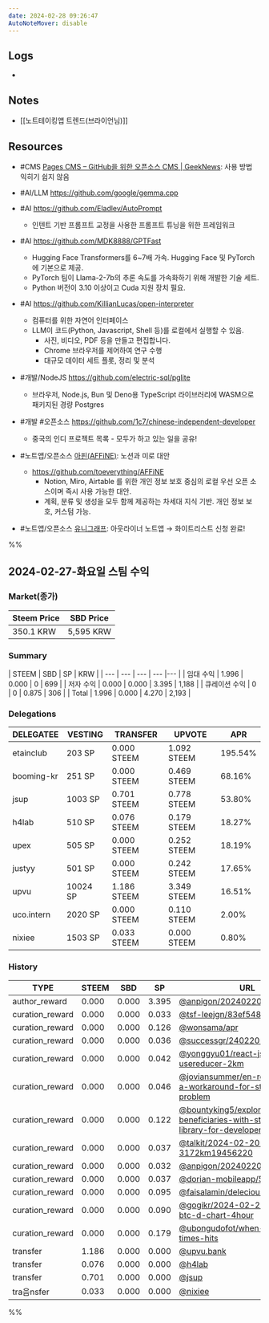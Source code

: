 ```yaml
---
date: 2024-02-28 09:26:47
AutoNoteMover: disable
---
```


## Logs
-

## Notes

- [[노트테이킹앱 트렌드(브라이언님)]]

## Resources
- #CMS [Pages CMS – GitHub을 위한 오픈소스 CMS | GeekNews](https://news.hada.io/topic?id=13540): 사용 방법 익히기 쉽지 않음
- #AI/LLM https://github.com/google/gemma.cpp
- #AI https://github.com/Eladlev/AutoPrompt
	- 인텐트 기반 프롬프트 교정을 사용한 프롬프트 튜닝을 위한 프레임워크

- #AI https://github.com/MDK8888/GPTFast
	- Hugging Face Transformers를 6~7배 가속. Hugging Face 및 PyTorch에 기본으로 제공.
	- PyTorch 팀이 Llama-2-7b의 추론 속도를 가속화하기 위해 개발한 기술 세트.
	- Python 버전이 3.10 이상이고 Cuda 지원 장치 필요.
- #AI https://github.com/KillianLucas/open-interpreter
	- 컴퓨터를 위한 자연어 인터페이스
	- LLM이 코드(Python, Javascript, Shell 등)를 로컬에서 실행할 수 있음.
		- 사진, 비디오, PDF 등을 만들고 편집합니다.
		- Chrome 브라우저를 제어하여 연구 수행
		- 대규모 데이터 세트 플롯, 정리 및 분석
- #개발/NodeJS  https://github.com/electric-sql/pglite
	- 브라우저, Node.js, Bun 및 Deno용 TypeScript 라이브러리에 WASM으로 패키지된 경량 Postgres
- #개발 #오픈소스 https://github.com/1c7/chinese-independent-developer
	- 중국의 인디 프로젝트 목록 - 모두가 하고 있는 일을 공유!
- #노트앱/오픈소스 [아핀(AFFiNE)](https://affine.pro/): 노션과 미로 대안
	- https://github.com/toeverything/AFFiNE
		- Notion, Miro, Airtable 를 위한 개인 정보 보호 중심의 로컬 우선 오픈 소스이며 즉시 사용 가능한 대안.
		- 계획, 분류 및 생성을 모두 함께 제공하는 차세대 지식 기반. 개인 정보 보호, 커스텀 가능.
- #노트앱/오픈소스 [유니그래프](https://unigraph.dev/): 아웃라이너 노트앱 → 화이트리스트 신청 완료!


%%

## 2024-02-27-화요일 스팀 수익

### Market(종가)
| Steem Price | SBD Price |
| --- | --- |
| 350.1 KRW | 5,595 KRW |

### Summary
| STEEM | SBD | SP | KRW |
| --- | --- | --- | --- |--- |
| 임대 수익 | 1.996 | 0.000 | 0 | 699 |
| 저자 수익 | 0.000 | 0.000 | 3.395 | 1,188 |
| 큐레이션 수익 | 0 | 0 | 0.875 | 306 |
| Total | 1.996 | 0.000 | 4.270 | 2,193 |

### Delegations
| DELEGATEE | VESTING | TRANSFER | UPVOTE | APR |
| --- | --- | --- | --- | --- |
| etainclub | 203 SP | 0.000 STEEM | 1.092 STEEM | 195.54% |
| booming-kr | 251 SP | 0.000 STEEM | 0.469 STEEM | 68.16% |
| jsup | 1003 SP | 0.701 STEEM | 0.778 STEEM | 53.80% |
| h4lab | 510 SP | 0.076 STEEM | 0.179 STEEM | 18.27% |
| upex | 505 SP | 0.000 STEEM | 0.252 STEEM | 18.19% |
| justyy | 501 SP | 0.000 STEEM | 0.242 STEEM | 17.65% |
| upvu | 10024 SP | 1.186 STEEM | 3.349 STEEM | 16.51% |
| uco.intern | 2020 SP | 0.000 STEEM | 0.110 STEEM | 2.00% |
| nixiee | 1503 SP | 0.033 STEEM | 0.000 STEEM | 0.80% |

### History
| TYPE            | STEEM | SBD   | SP    | URL                                                                                                                                                                        |
| --------------- | ----- | ----- | ----- | -------------------------------------------------------------------------------------------------------------------------------------------------------------------------- |
| author_reward   | 0.000 | 0.000 | 3.395 | [@anpigon/20240220t142808315z](https://steemit.com/@anpigon/20240220t142808315z)                                                                                           |
| curation_reward | 0.000 | 0.000 | 0.033 | [@tsf-leejgn/83ef5486d4f24](https://steemit.com/@tsf-leejgn/83ef5486d4f24)                                                                                                 |
| curation_reward | 0.000 | 0.000 | 0.126 | [@wonsama/apr](https://steemit.com/@wonsama/apr)                                                                                                                           |
| curation_reward | 0.000 | 0.000 | 0.036 | [@successgr/240220-](https://steemit.com/@successgr/240220-)                                                                                                               |
| curation_reward | 0.000 | 0.000 | 0.042 | [@yonggyu01/react-js-fragment-usereducer-2km](https://steemit.com/@yonggyu01/react-js-fragment-usereducer-2km)                                                             |
| curation_reward | 0.000 | 0.000 | 0.046 | [@joviansummer/en-recent-posts-a-workaround-for-steemit-delay-problem](https://steemit.com/@joviansummer/en-recent-posts-a-workaround-for-steemit-delay-problem)           |
| curation_reward | 0.000 | 0.000 | 0.122 | [@bountyking5/exploring-beneficiaries-with-steem-js-library-for-developers](https://steemit.com/@bountyking5/exploring-beneficiaries-with-steem-js-library-for-developers) |
| curation_reward | 0.000 | 0.000 | 0.037 | [@talkit/2024-02-20-3172km19456220](https://steemit.com/@talkit/2024-02-20-3172km19456220)                                                                                 |
| curation_reward | 0.000 | 0.000 | 0.032 | [@anpigon/20240220t142808315z](https://steemit.com/@anpigon/20240220t142808315z)                                                                                           |
| curation_reward | 0.000 | 0.000 | 0.037 | [@dorian-mobileapp/55d20](https://steemit.com/@dorian-mobileapp/55d20)                                                                                                     |
| curation_reward | 0.000 | 0.000 | 0.095 | [@faisalamin/delecious-peas-pulao](https://steemit.com/@faisalamin/delecious-peas-pulao)                                                                                   |
| curation_reward | 0.000 | 0.000 | 0.090 | [@gogikr/2024-02-21-btcusdt-btc-d-chart-4hour](https://steemit.com/@gogikr/2024-02-21-btcusdt-btc-d-chart-4hour)                                                           |
| curation_reward | 0.000 | 0.000 | 0.179 | [@ubongudofot/when-tough-times-hits](https://steemit.com/@ubongudofot/when-tough-times-hits)                                                                               |
| transfer        | 1.186 | 0.000 | 0.000 | [@upvu.bank](https://steemit.com/@upvu.bank)                                                                                                                               |
| transfer        | 0.076 | 0.000 | 0.000 | [@h4lab](https://steemit.com/@h4lab)                                                                                                                                       |
| transfer        | 0.701 | 0.000 | 0.000 | [@jsup](https://steemit.com/@jsup)
| tra음nsfer        | 0.033 | 0.000 | 0.000 | [@nixiee](https://steemit.com/@nixiee)      |

%%


